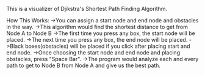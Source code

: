 This is a visualizer of Djikstra's Shortest Path Finding Algorithm.


How This Works:
	->You can assign a start node and end node and obstacles in the way.
	->This algorithm would find the shortest distance to get from Node A to Node B
	->The first time you press any box, the start node will be placed.
	->The next time you press any box, the end node will be placed.
	->Black boxes(obstacles) will be placed if you click after placing start and end node.
	->Once choosing the start node and end node and placing obstacles, press "Space Bar".
	->The program would analyze each and every path to get to Node B from Node A and give us the best path.